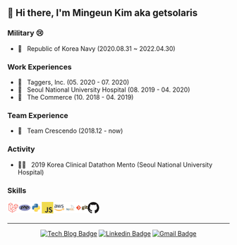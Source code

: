 ## 👋 Hi there, I'm Mingeun Kim aka getsolaris


### Military 😢

- :ship: &nbsp; Republic of Korea Navy (2020.08.31 ~ 2022.04.30)

### Work Experiences

- :office: &nbsp; Taggers, Inc. (05. 2020 - 07. 2020)
- :hospital: &nbsp; Seoul National University Hospital (08. 2019 - 04. 2020)
- :office: &nbsp; The Commerce (10. 2018 - 04. 2019)

### Team Experience

- :musical_note: &nbsp; Team Crescendo (2018.12 - now)


### Activity

- 👨‍⚕️ &nbsp; 2019 Korea Clinical Datathon Mento (Seoul National University Hospital)


### Skills

[<img align="left" alt="Laravel" width="26px" src="https://raw.githubusercontent.com/github/explore/80688e429a7d4ef2fca1e82350fe8e3517d3494d/topics/laravel/laravel.png" />][github]
[<img align="left" alt="PHP" width="26px" src="https://raw.githubusercontent.com/github/explore/80688e429a7d4ef2fca1e82350fe8e3517d3494d/topics/php/php.png" />][github]
[<img align="left" alt="Python" width="26px" src="https://raw.githubusercontent.com/github/explore/80688e429a7d4ef2fca1e82350fe8e3517d3494d/topics/python/python.png" />][github]
[<img align="left" alt="JavaScript" width="26px" src="https://raw.githubusercontent.com/github/explore/80688e429a7d4ef2fca1e82350fe8e3517d3494d/topics/javascript/javascript.png" />][github]
[<img align="left" alt="AWS" width="26px" src="https://raw.githubusercontent.com/github/explore/80688e429a7d4ef2fca1e82350fe8e3517d3494d/topics/aws/aws.png" />][github]
[<img align="left" alt="MySQL" width="26px" src="https://raw.githubusercontent.com/github/explore/80688e429a7d4ef2fca1e82350fe8e3517d3494d/topics/mysql/mysql.png" />][github]
[<img align="left" alt="Git" width="26px" src="https://raw.githubusercontent.com/github/explore/80688e429a7d4ef2fca1e82350fe8e3517d3494d/topics/git/git.png" />][github]
[<img align="left" alt="GitHub" width="26px" src="https://raw.githubusercontent.com/github/explore/78df643247d429f6cc873026c0622819ad797942/topics/github/github.png" />][github]

<br />
<br />

---

<div align=center>

[![Tech Blog Badge](http://img.shields.io/badge/-Tech%20blog-FB5BC5?style=flat-square&logo=github&link=https://mingeun.com/)](https://mingeun.com/)
[![Linkedin Badge](https://img.shields.io/badge/-LinkedIn-blue?style=flat-square&logo=Linkedin&logoColor=white&link=hhttps://www.linkedin.com/in/mgkim/)](https://www.linkedin.com/in/mgkim/)
[![Gmail Badge](https://img.shields.io/badge/Gmail-d14836?style=flat-square&logo=Gmail&logoColor=white&link=mailto:mingeun.k.k@gmail.com)](mailto:mingeun.k.k@gmail.com)

</div>


[github]: https://github.com/getsolaris
